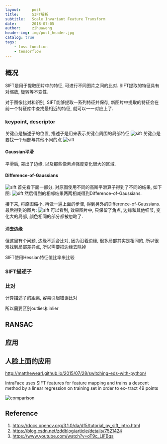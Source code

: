 ```yaml
---
layout:     post
title:      SIFT解析
subtitle:   Scale Invariant Feature Transform
date:       2018-07-05
author:     zihuaweng
header-img: img/post_header.jpg
catalog: true
tags:
    - loss function
    - tensorflow
---
```


## 概况
SIFT是用于提取图片中的特征, 可进行不同图片之间的比对. SIFT提取的特征具有对缩放, 旋转等不变性.

对于图像比对和识别, SIFT能够提取一系列特征并保存, 新图片中提取的特征会在前一个特征库中查找最相近的特征, 就可以一一对应上了.

### keypoint, descriptor
关键点是描述子的位置, 描述子是用来表示关键点周围的局部特征
![sift](http://zihuaweng.github.io/post_images/sift/001.png)
关键点是要找一个局部与其他不同的点
![sift](http://zihuaweng.github.io/post_images/sift/002.png)

#### Gaussian平滑
平滑后, 突出了边缘, 以及那些像素点强度变化很大的区域.
#### Difference-of-Gaussians
![sift](http://zihuaweng.github.io/post_images/sift/004.png)
首先看下面一部分, 对原图使用不同的高斯平滑算子得到了不同的结果, 如下图:
 ![sift](http://zihuaweng.github.io/post_images/sift/006.png)
然后得到的相邻结果两两相减得到Difference-of-Gaussians.

接下来, 将原图缩小, 再做一遍上面的步骤, 得到另外的Difference-of-Gaussians.
最后得到的图片:
![sift](http://zihuaweng.github.io/post_images/sift/005.png)
可以看到, 效果图片中, 只保留了角点, 边缘和其他细节, 变化大的局部, 颜色相同的部分都被忽略了.

#### 消去边缘
但这里有个问题, 边缘不适合比对, 因为沿着边缘, 很多局部其实是相同的, 所以很难找到局部差异点, 所以需要把边缘去除掉

SIFT使用Hessian特征值比率来比较

### SIFT描述子

### 比对
计算描述子的距离, 容易引起错误比对

所以需要区别outlier和inlier
## RANSAC



## 应用

## 人脸上面的应用
http://matthewearl.github.io/2015/07/28/switching-eds-with-python/

IntraFace uses SIFT features for feature mapping and trains a descent method by a linear regression on training set in order to ex- tract 49 points

![comparison](http://zihuaweng.github.io/post_images/region_proposal/comparison.png)

## Reference
1. https://docs.opencv.org/3.1.0/da/df5/tutorial_py_sift_intro.html
2. https://blog.csdn.net/zddblog/article/details/7521424
3. https://www.youtube.com/watch?v=oT9c_LlFBqs
